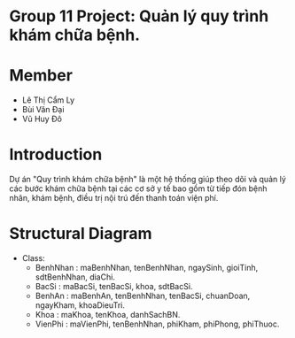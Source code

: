 # Group 11 Project: Quản lý quy trình khám chữa bệnh.

# Member
- Lê Thị Cẩm Ly
- Bùi Văn Đại
- Vũ Huy Đô

# Introduction
Dự án "Quy trình khám chữa bệnh" là một hệ thống giúp theo dõi và quản lý các bước khám chữa bệnh tại các cơ sở y tế bao gồm từ tiếp đón bệnh nhân, khám bệnh, điều trị nội trú đến thanh toán viện phí.

# Structural Diagram
- Class:
  + BenhNhan : maBenhNhan, tenBenhNhan, ngaySinh, gioiTinh, sdtBenhNhan, diaChi.
  + BacSi : maBacSi, tenBacSi, khoa, sdtBacSi.
  + BenhAn : maBenhAn, tenBenhNhan, tenBacSi, chuanDoan, ngayKham, khoaDieuTri.
  + Khoa : maKhoa, tenKhoa, danhSachBN.
  + VienPhi : maVienPhi, tenBenhNhan, phiKham, phiPhong, phiThuoc.
